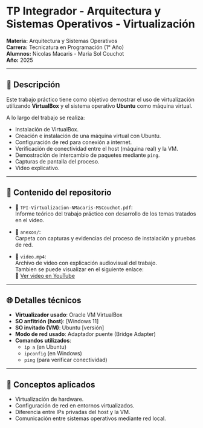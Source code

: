 # TP Integrador - Arquitectura y Sistemas Operativos - Virtualización  
**Materia:** Arquitectura y Sistemas Operativos  
**Carrera:** Tecnicatura en Programación (1° Año)  
**Alumnos:** Nicolas Macaris - Maria Sol Couchot  
**Año:** 2025

---

## 🧾 Descripción

Este trabajo práctico tiene como objetivo demostrar el uso de virtualización utilizando **VirtualBox** y el sistema operativo **Ubuntu** como máquina virtual.

A lo largo del trabajo se realiza:

- Instalación de VirtualBox.
- Creación e instalación de una máquina virtual con Ubuntu.
- Configuración de red para conexión a internet.
- Verificación de conectividad entre el host (máquina real) y la VM.
- Demostración de intercambio de paquetes mediante `ping`.
- Capturas de pantalla del proceso.
- Video explicativo.

---

## 📁 Contenido del repositorio

- 📄 `TPI-Virtualizacion-NMacaris-MSCouchot.pdf`:  
  Informe teórico del trabajo práctico con desarrollo de los temas tratados en el video.

- 📁 `anexos/`:  
  Carpeta con capturas y evidencias del proceso de instalación y pruebas de red.

- 🎥 `video.mp4`:  
  Archivo de video con explicación audiovisual del trabajo.  
  Tambien se puede visualizar en el siguiente enlace:  
🔗 [Ver video en YouTube](https://www.youtube.com/watch?v=xxxxxxxxxxx)

---

## 🌐 Detalles técnicos

- **Virtualizador usado**: Oracle VM VirtualBox
- **SO anfitrión (host)**: [Windows 11]
- **SO invitado (VM)**: Ubuntu [versión]
- **Modo de red usado**: Adaptador puente (Bridge Adapter)
- **Comandos utilizados**:
  - `ip a` (en Ubuntu)
  - `ipconfig` (en Windows)
  - `ping` (para verificar conectividad)

---

## 🧠 Conceptos aplicados

- Virtualización de hardware.
- Configuración de red en entornos virtualizados.
- Diferencia entre IPs privadas del host y la VM.
- Comunicación entre sistemas operativos mediante red local.
